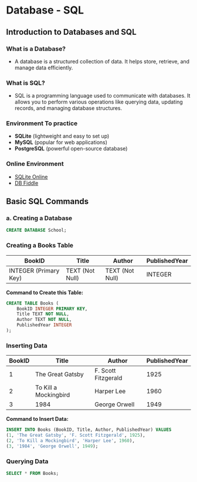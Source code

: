 # Database - SQL

## Introduction to Databases and SQL

### What is a Database?
- A database is a structured collection of data. It helps store, retrieve, and manage data efficiently.

### What is SQL?
- SQL is a programming language used to communicate with databases. It allows you to perform various operations like querying data, updating records, and managing database structures.

### Environment To practice
- **SQLite** (lightweight and easy to set up)
- **MySQL** (popular for web applications)
- **PostgreSQL** (powerful open-source database)

### Online Environment
- [SQLite Online](https://sqliteonline.com/)
- [DB Fiddle](https://www.db-fiddle.com/)


## Basic SQL Commands

### a. Creating a Database

```sql
CREATE DATABASE School;
```

### Creating a Books Table

| BookID | Title                    | Author                | PublishedYear |
|--------|--------------------------|-----------------------|----------------|
| INTEGER (Primary Key) | TEXT (Not Null) | TEXT (Not Null) | INTEGER |

**Command to Create this Table:**

```sql
CREATE TABLE Books (
    BookID INTEGER PRIMARY KEY,
    Title TEXT NOT NULL,
    Author TEXT NOT NULL,
    PublishedYear INTEGER
);
```

### Inserting Data

| BookID | Title                    | Author                | PublishedYear |
|--------|--------------------------|-----------------------|----------------|
| 1      | The Great Gatsby         | F. Scott Fitzgerald    | 1925           |
| 2      | To Kill a Mockingbird    | Harper Lee            | 1960           |
| 3      | 1984                     | George Orwell         | 1949           |

**Command to Insert Data:**

```sql
INSERT INTO Books (BookID, Title, Author, PublishedYear) VALUES
(1, 'The Great Gatsby', 'F. Scott Fitzgerald', 1925),
(2, 'To Kill a Mockingbird', 'Harper Lee', 1960),
(3, '1984', 'George Orwell', 1949);
```

### Querying Data

```sql
SELECT * FROM Books;
```
